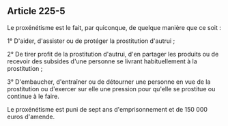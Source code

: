 Article 225-5
----
Le proxénétisme est le fait, par quiconque, de quelque manière que ce soit :

1° D'aider, d'assister ou de protéger la prostitution d'autrui ;

2° De tirer profit de la prostitution d'autrui, d'en partager les produits ou de
recevoir des subsides d'une personne se livrant habituellement à la prostitution
;

3° D'embaucher, d'entraîner ou de détourner une personne en vue de la
prostitution ou d'exercer sur elle une pression pour qu'elle se prostitue ou
continue à le faire.

Le proxénétisme est puni de sept ans d'emprisonnement et de 150 000 euros
d'amende.
